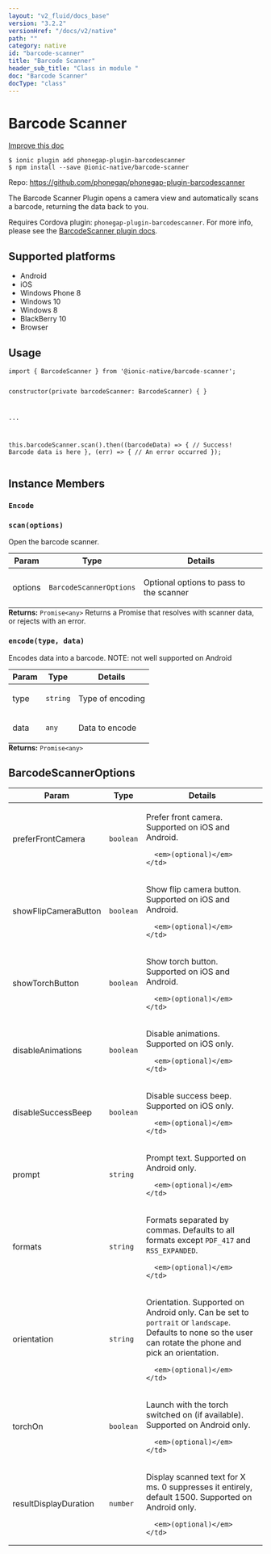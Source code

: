 ```yaml
---
layout: "v2_fluid/docs_base"
version: "3.2.2"
versionHref: "/docs/v2/native"
path: ""
category: native
id: "barcode-scanner"
title: "Barcode Scanner"
header_sub_title: "Class in module "
doc: "Barcode Scanner"
docType: "class"
---
```


<h1 class="api-title">Barcode Scanner</h1>

<a class="improve-v2-docs" href="http://github.com/driftyco/ionic-native/edit/master/src/@ionic-native/plugins/barcode-scanner/index.ts#L56">
  Improve this doc
</a>






<pre><code class="nohighlight">$ ionic plugin add phonegap-plugin-barcodescanner
$ npm install --save @ionic-native/barcode-scanner
</code></pre>
<p>Repo:
  <a href="https://github.com/phonegap/phonegap-plugin-barcodescanner">
    https://github.com/phonegap/phonegap-plugin-barcodescanner
  </a>
</p>


<p>The Barcode Scanner Plugin opens a camera view and automatically scans a barcode, returning the data back to you.</p>
<p>Requires Cordova plugin: <code>phonegap-plugin-barcodescanner</code>. For more info, please see the <a href="https://github.com/phonegap/phonegap-plugin-barcodescanner">BarcodeScanner plugin docs</a>.</p>




<h2>Supported platforms</h2>
<ul>
  <li>Android</li><li>iOS</li><li>Windows Phone 8</li><li>Windows 10</li><li>Windows 8</li><li>BlackBerry 10</li><li>Browser</li>
</ul>






<h2>Usage</h2>
<pre><code class="lang-typescript">import { BarcodeScanner } from &#39;@ionic-native/barcode-scanner&#39;;

constructor(private barcodeScanner: BarcodeScanner) { }

...


this.barcodeScanner.scan().then((barcodeData) =&gt; {
 // Success! Barcode data is here
}, (err) =&gt; {
    // An error occurred
});
</code></pre>








<h2>Instance Members</h2>
<h3><a class="anchor" name="Encode" href="#Encode"></a><code>Encode</code></h3>




<h3><a class="anchor" name="scan" href="#scan"></a><code>scan(options)</code></h3>




Open the barcode scanner.
<table class="table param-table" style="margin:0;">
  <thead>
  <tr>
    <th>Param</th>
    <th>Type</th>
    <th>Details</th>
  </tr>
  </thead>
  <tbody>
  <tr>
    <td>
      options</td>
    <td>
      <code>BarcodeScannerOptions</code>
    </td>
    <td>
      <p>Optional options to pass to the scanner</p>
</td>
  </tr>
  </tbody>
</table>

<div class="return-value" markdown="1">
  <i class="icon ion-arrow-return-left"></i>
  <b>Returns:</b> <code>Promise&lt;any&gt;</code> Returns a Promise that resolves with scanner data, or rejects with an error.
</div><h3><a class="anchor" name="encode" href="#encode"></a><code>encode(type,&nbsp;data)</code></h3>


Encodes data into a barcode.
NOTE: not well supported on Android
<table class="table param-table" style="margin:0;">
  <thead>
  <tr>
    <th>Param</th>
    <th>Type</th>
    <th>Details</th>
  </tr>
  </thead>
  <tbody>
  <tr>
    <td>
      type</td>
    <td>
      <code>string</code>
    </td>
    <td>
      <p>Type of encoding</p>
</td>
  </tr>
  
  <tr>
    <td>
      data</td>
    <td>
      <code>any</code>
    </td>
    <td>
      <p>Data to encode</p>
</td>
  </tr>
  </tbody>
</table>

<div class="return-value" markdown="1">
  <i class="icon ion-arrow-return-left"></i>
  <b>Returns:</b> <code>Promise&lt;any&gt;</code> 
</div>





<h2><a class="anchor" name="BarcodeScannerOptions" href="#BarcodeScannerOptions"></a>BarcodeScannerOptions</h2>

<table class="table param-table" style="margin:0;">
  <thead>
  <tr>
    <th>Param</th>
    <th>Type</th>
    <th>Details</th>
  </tr>
  </thead>
  <tbody>
  
  <tr>
    <td>
      preferFrontCamera
    </td>
    <td>
      <code>boolean</code>
    </td>
    <td>
      <p>Prefer front camera. Supported on iOS and Android.</p>

      <em>(optional)</em>
    </td>
  </tr>
  
  <tr>
    <td>
      showFlipCameraButton
    </td>
    <td>
      <code>boolean</code>
    </td>
    <td>
      <p>Show flip camera button. Supported on iOS and Android.</p>

      <em>(optional)</em>
    </td>
  </tr>
  
  <tr>
    <td>
      showTorchButton
    </td>
    <td>
      <code>boolean</code>
    </td>
    <td>
      <p>Show torch button. Supported on iOS and Android.</p>

      <em>(optional)</em>
    </td>
  </tr>
  
  <tr>
    <td>
      disableAnimations
    </td>
    <td>
      <code>boolean</code>
    </td>
    <td>
      <p>Disable animations. Supported on iOS only.</p>

      <em>(optional)</em>
    </td>
  </tr>
  
  <tr>
    <td>
      disableSuccessBeep
    </td>
    <td>
      <code>boolean</code>
    </td>
    <td>
      <p>Disable success beep. Supported on iOS only.</p>

      <em>(optional)</em>
    </td>
  </tr>
  
  <tr>
    <td>
      prompt
    </td>
    <td>
      <code>string</code>
    </td>
    <td>
      <p>Prompt text. Supported on Android only.</p>

      <em>(optional)</em>
    </td>
  </tr>
  
  <tr>
    <td>
      formats
    </td>
    <td>
      <code>string</code>
    </td>
    <td>
      <p>Formats separated by commas. Defaults to all formats except <code>PDF_417</code> and <code>RSS_EXPANDED</code>.</p>

      <em>(optional)</em>
    </td>
  </tr>
  
  <tr>
    <td>
      orientation
    </td>
    <td>
      <code>string</code>
    </td>
    <td>
      <p>Orientation. Supported on Android only. Can be set to <code>portrait</code> or <code>landscape</code>. Defaults to none so the user can rotate the phone and pick an orientation.</p>

      <em>(optional)</em>
    </td>
  </tr>
  
  <tr>
    <td>
      torchOn
    </td>
    <td>
      <code>boolean</code>
    </td>
    <td>
      <p>Launch with the torch switched on (if available). Supported on Android only.</p>

      <em>(optional)</em>
    </td>
  </tr>
  
  <tr>
    <td>
      resultDisplayDuration
    </td>
    <td>
      <code>number</code>
    </td>
    <td>
      <p>Display scanned text for X ms. 0 suppresses it entirely, default 1500. Supported on Android only.</p>

      <em>(optional)</em>
    </td>
  </tr>
  
  </tbody>
</table>





